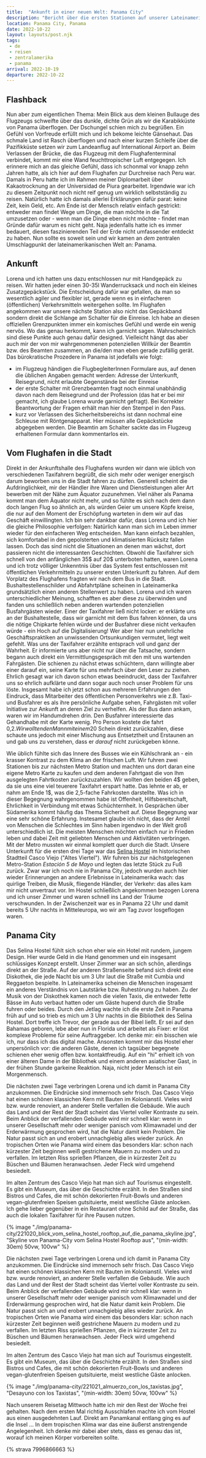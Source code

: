 ```yaml
---
title:  "Ankunft in einer neuen Welt: Panama City"
description: "Bericht über die ersten Stationen auf unserer Lateinamerika-Reise: Panama City und Veracruz"
location: Panama City, Panama
date: 2022-10-22
layout: layouts/post.njk
tags: 
 - de 
 - reisen 
 - zentralamerika 
 - panama
arrival: 2022-10-19
departure: 2022-10-22
---
```

## Flashback

Nun aber zum eigentlichen Thema:
Mein Blick aus dem kleinen Bullauge des Flugzeugs schweifte über das dunkle, dichte Grün als wir die Karabikküste von Panama überflogen. Der Dschungel schien mich zu begrüßen.
Ein Gefühl von Vorfreude erfüllt mich und ich bekome leichte Gänsehaut.
Das schmale Land ist Rasch überflogen und nach einer kurzen Schleife über die Pazifikküste setzen wir zum Landeanflug auf International Airport an.
Beim Verlassen der Brücke, die das Flugzeug mit dem Flughafenterminal verbindet, kommt mir eine Wand feuchttropischer Luft entgegegen.
Ich erinnere mich an das gleiche Gefühl, dass ich schonmal vor knapp zehn Jahren hatte, als ich hier auf dem Flughafen zur Durchreise nach Peru war.
Damals in Peru hatte ich im Rahmen meiner Diplomarbeit über Kakaotrocknung an der Universidad de Piura gearbeitet.
Irgendwie war ich zu diesem Zeitpunkt noch nicht reif genug um wirklich selbstständig zu reisen.
Natürlich hatte ich damals allerlei Erklärungen dafür parat: keine Zeit, kein Geld, etc. Am Ende ist der Mensch relativ einfach gestrickt: entweder man findet Wege um Dinge, die man möchte in die Tat umzusetzen oder - wenn man die Dinge eben nicht möchte - findet man Gründe dafür warum es nicht geht.
Naja jedenfalls hatte ich es immer bedauert, diesen faszinierenden Teil der Erde nicht umfassender entdeckt zu haben.
Nun sollte es soweit sein und wir kamen an _dem_ zentralen Umschlagpunkt der lateinamerikanischen Welt an: Panama.

## Ankunft

Lorena und ich hatten uns dazu entschlossen nur mit Handgepäck zu reisen. Wir hatten jeder einen 30-35l Wanderrucksack und noch ein kleines Zusatzgepäckstück.
Die Entscheidung dafür war gefallen, da man so wesentlich agiler und flexibler ist, gerade wenn es in einfacheren (öffentlichen) Verkehrsmitteln weitergehen sollte. Im Flughafen angekommen war unsere nächste Station also nicht das Gepäckband sondern direkt die Schlange am Schalter für die Einreise.
Ich habe an diesen offiziellen Grenzpunkten immer ein komisches Gefühl und werde ein wenig nervös. Wo das genau herkommt, kann ich garnicht sagen.
Wahrscheinlich sind diese Punkte auch genau dafür designed. Vielleicht hängt das aber auch mir der von mir wahrgenommenen potenziellen Willkür der Beamtin bzw. des Beamten zusammen, an die/den man eben gerade zufällig gerät.
Das bürokratische Prozedere in Panama ist jedefalls wie folgt:

- im Flugzeug händigen die FlugbegleiterInnen Formulare aus, auf denen die üblichen Angaben gemacht werden: Adresse der Unterkunft, Reisegrund, nicht erlaubte Gegenstände bei der Einreise
- der erste Schalter mit Grenzbeamten fragt noch einmal unabhändig davon nach dem Reisegrund und der Profession (das hat er bei mir gemacht, ich glaube Lorena wurde garnicht gefragt). Bei Korrekter Beantwortung der Fragen erhält man hier den Stempel in den Pass.
- kurz vor Verlassen des Sicherheitsbereichs ist dann nochmal eine Schleuse mit Röntgenapparat. Hier müssen alle Gepäckstücke abgegeben werden. Die Beamtin am Schalter sackte das im Flugzeug erhaltenen Formular dann kommentarlos ein.

## Vom Flughafen in die Stadt

Direkt in der Ankunftshalle des Flughafens wurden wir dann wie üblich von verschiedenen Taxifahrern begrüßt, die sich mehr oder weniger energisch darum beworben uns in die Stadt fahren zu dürfen.
Generell scheint die Aufdringlichkeit, mir der Händler ihre Waren und Dienstleistungen aller Art bewerben mit der Nähe zum Äquator zuzunehmen.
Viel näher als Panama kommt man dem Äquator nicht mehr, und so fühlte es sich nach dem dann doch langen Flug so ähnlich an, als würden Geier um unsere Köpfe kreise, die nur auf den Moment der Erschöpfung warteten in dem wir auf das Geschäft einwillingten.
Ich bin sehr dankbar dafür, dass Lorena und ich hier die gleiche Philosophie verfolgen:
Natürlich kann man sich im Leben immer wieder für den einfacheren Weg entscheiden.
Man kann einfach bezahlen, sich komfortabel in den gepolsterten und klimatisierten Rücksitz fallen lassen. Doch das sind nicht die Situationen an denen man wächst, dort passieren nicht die interessanten Geschichten.
Obwohl die Taxifahrer sich schnell von den anfänglichen 35$ auf 20$ unterboten hatten, waren Lorena und ich trotz völliger Unkenntnis über das System fest entschlossen mit öffentlichen Verkehrmitteln zu unserer ersten Unterkunft zu fahren. Auf dem Vorplatz des Flughafens fragten wir nach dem Bus in die Stadt.
Bushaltestellenschilder und Abfahrtpläne scheinen in Lateinamerika grundsätzlich einen anderen Stellenwert zu haben.
Lorena und ich waren unterschiedlicher Meinung, schafften es aber diese zu überwinden und fanden uns schließlich neben anderen wartenden potenziellen Busfahrgästen wieder. Einer der Taxifahrer ließ nicht locker: er erklärte uns an der Bushaltestelle, dass wir garnicht mit dem Bus fahren können, da uns die nötige Chipkarte fehlen würde und der Busfahrer diese nicht verkaufen würde - ein Hoch auf die Digitalisierung!
Wer aber hier nun unehrliche Geschäftspraktiken an unwissenden Ortsunkundigen vermutet, liegt weit gefehlt.
Was uns der Taxifahrer erzählte entsprach voll und ganz der Wahrheit. Er informierte uns aber nicht nur über die Tatsache, sondern begann auch direkt ein Vermittlungsgespräch mit den mit uns wartenden Fahrgästen.
Die schienen zu nächst etwas schüchtern, dann willingte aber einer darauf ein, seine Karte für uns mehrfach über den Leser zu ziehen.
Ehrlich gesagt war ich davon schon etwas beeindruckt, dass der Taxifahrer uns so ehrlich aufklärte und dann sogar auch noch unser Problem für uns löste.
Insgesamt habe ich jetzt schon aus mehreren Erfahrungen den Eindruck, dass Mitarbeiter des öffentlichen Personverkehrs wie z.B. Taxi- und Busfahrer es als ihre persönliche Aufgabe sehen,
Fahrgästen mit voller Initiative zur Ankunft an deren Ziel zu verhelfen. Als der Bus dann ankam, waren wir im Handumdrehen drin.
Den Busfahrer interessierte das Gehandhabe mit der Karte wenig. Pro Person kostete die fahrt 0,2$. Wir wollten den Mann mit einem 20$ Schein direkt zurückzahlen, diese schaute uns jedoch mit einer Mischung aus Entsetztheit und Erstaunen an und gab uns zu verstehen, dass er _darauf_ nicht zurückgeben könne.

Wie üblich fühlte sich das Innere des Busses wie ein Kühlschrank an - ein krasser Kontrast zu dem Klima an der frischen Luft.
Wir fuhren zwei Stationen bis zur nächsten Metro Station und machten uns dort daran eine eigene Metro Karte zu kaufen und dem anderen Fahrtgast die von Ihm ausgelegten Fahrtkosten zurückzuzahlen.
Wir wollten den beiden 4$ geben, da sie uns eine viel teuerere Taxifahrt erspart hatte. Das lehnte er ab, er nahm am Ende 1$, was die 2,5-fache Fahrkosten darstellte.
Was ich in dieser Begegnung wahrgenommen habe ist Offenheit, Hilfsbereitschaft, Ehrlichkeit in Verbindung mit etwas Schüchternheit.
In Gesprächen über Südamerika kommt häufig das Thema Sicherheit auf. Diese Begegnung war eine sehr schöne Erfahrung. Instesamet glaube ich nicht, dass der Anteil von Menschen die Schlechtes im Sinn haben irgendwo in der Welt groß unterschiedlich ist.
Die meisten Menschen möchten einfach nur in Frieden leben und dabei Zeit mit geliebten Menschen und Aktivitäten verbringen.
Mit der Metro mussten wir einmal komplett quer durch die Stadt. Unsere Unterkunft für die ersten drei Tage war das [Selina Hostel](https://www.selina.com/panama/casco-viejo-panama-city/) im historischen Stadtteil Casco Viejo ("Altes Viertel").
Wir fuhren bis zur nächstgelegenen Metro-Station _Estación 5 de Mayo_ und legten das letzte Stück zu Fuß zurück.
Zwar war ich noch nie in Panama City, jedoch wurden auch hier wieder Erinnerungen an andere Erlebnisse in Lateinamerika wach: das quirlige Treiben, die Musik, fliegende Händler, der Verkehr: das alles kam mir nicht unvertraut vor.
Im Hostel schließlich angekommen bezogen Lorena und ich unser Zimmer und waren schnell ins Land der Träume verschwunden. In der Zwischenzeit war es in Panama 22 Uhr und damit bereits 5 Uhr nachts in Mitteleuropa, wo wir am Tag zuvor losgeflogen waren.

## Panama City

Das Selina Hostel fühlt sich schon eher wie ein Hotel mit rundem, jungem Design. Hier wurde Geld in die Hand genommen und ein insgesamt schlüssiges Konzept erstellt.
Unser Zimmer war an sich schön, allerdings direkt an der Straße. Auf der anderen Straßenseite befand sich direkt eine Diskothek, die jede Nacht bis um 3 Uhr laut die Straße mit Cumbia und Reggaeton bespielte.
In Lateinamerika scheinen die Menschen insgesamt ein anderes Verständnis von Lautstärke bzw. Ruhestörung zu haben. Zu der Musik von der Diskothek kamen noch die vielen Taxis, die entweder fette Bässe im Auto verbaut hatten oder um Gäste hupend durch die Straße fuhren oder beides.
Durch den Jetlag wachte ich die erste Zeit in Panama früh auf und so trieb es mich um 3 Uhr nachts in die Bibliothek des Selina Hostel.
Dort treffe ich Trevor, der gerade aus der Bibel ließt. Er sei auf den Bahamas geboren, lebe aber nun in Florida und arbeitet als Fixer: er löst komplexe Probleme für seine Auftraggeber. Ich denke mir: ein bisschen wie ich, nur dass ich das digital mache.
Ansonsten kommt mir das Hostel eher unpersönlich vor: die anderen Gäste, denen ich tagsüber begegnete schienen eher wenig offen bzw. kontaktfreudig. Auf ein "hi" erhielt ich von einer älteren Dame in der Bibliothek und einem anderen asiatischer Gast, in der frühen Stunde garkeine Reaktion. Naja, nicht jeder Mensch ist ein Morgenmensch.

Die nächsten zwei Tage verbringen Lorena und ich damit in Panama City anzukommen. Die Eindrücke sind immernoch sehr frisch. Das Casco Viejo hat einen schönen klassichen Kern mit Bauten im Kolonianstil. Vieles wird bzw. wurde renoviert, an anderer Stelle verfallen die Gebäude. Wie auch das Land und der Rest der Stadt scheint das Viertel voller Kontraste zu sein. Beim Anblick der verfallenden Gebäude wird mir schnell klar: wenn in unserer Gesellschaft mehr oder weniger panisch vom Klimawnadel und der Erderwärmung gesprochen wird, hat die Natur damit kein Problem. Die Natur passt sich an und erobert unnachgiebig alles wieder zurück. An tropischen Orten wie Panama wird einem das besonders klar: schon nach kürzester Zeit beginnen weiß gestrichene Mauern zu modern und zu verfallen. Im letzten Riss sprießen Pflanzen, die in kürzester Zeit zu Büschen und Bäumen heranwachsen.
Jeder Fleck wird umgehend besiedelt.

Im alten Zentrum des Casco Viejo hat man sich auf Tourismus eingestellt. Es gibt ein Museum, das über die Geschichte erzählt. In den Straßen sind Bistros und Cafes, die mit schön dekorierten Fruit-Bowls und anderen vegan-glutenfreien Speisen gutsituierte, meist westliche Gäste anlocken. Ich gehe lieber gegenüber in ein Restaurant ohne Schild auf der Straße, das auch die lokalen Taxifahrer für ihre Pausen nutzen.

{% image "./img/panama-city/221020_blick_vom_selina_hostel_rooftop_auf_die_panama_skyline.jpg", "Skyline von Panama-City vom Selina Hostel Rooftop aus", "(min-width: 30em) 50vw, 100vw" %}

Die nächsten zwei Tage verbringen Lorena und ich damit in Panama City anzukommen. Die Eindrücke sind immernoch sehr frisch. Das Casco Viejo hat einen schönen klassichen Kern mit Bauten im Kolonianstil. Vieles wird bzw. wurde renoviert, an anderer Stelle verfallen die Gebäude. Wie auch das Land und der Rest der Stadt scheint das Viertel voller Kontraste zu sein. Beim Anblick der verfallenden Gebäude wird mir schnell klar: wenn in unserer Gesellschaft mehr oder weniger panisch vom Klimawnadel und der Erderwärmung gesprochen wird, hat die Natur damit kein Problem. Die Natur passt sich an und erobert unnachgiebig alles wieder zurück. An tropischen Orten wie Panama wird einem das besonders klar: schon nach kürzester Zeit beginnen weiß gestrichene Mauern zu modern und zu verfallen. Im letzten Riss sprießen Pflanzen, die in kürzester Zeit zu Büschen und Bäumen heranwachsen.
Jeder Fleck wird umgehend besiedelt.

Im alten Zentrum des Casco Viejo hat man sich auf Tourismus eingestellt. Es gibt ein Museum, das über die Geschichte erzählt. In den Straßen sind Bistros und Cafes, die mit schön dekorierten Fruit-Bowls und anderen vegan-glutenfreien Speisen gutsituierte, meist westliche Gäste anlocken.

{% image "./img/panama-city/221021_almuerzo_con_los_taxistas.jpg", "Desayuno con los Taxistas", "(min-width: 30em) 50vw, 100vw" %}

Nach unserem Reisetag Mittwoch hatte ich mir den Rest der Woche frei gehalten.
Nach dem ersten Mal richtig Ausschlafen machte ich vom Hostel aus einen ausgedehnten Lauf. Direkt am Panamkanal entlang ging es auf die Insel ... 
In dem tropischen Klima war das eine äußerst anstrengende Angelegenheit. Ich denke mir dabei aber stets, dass es genau das ist, worauf ich meinen Körper vorbereiten sollte.  

{% strava 7996866663 %}
